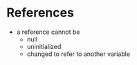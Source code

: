 # References

- a reference cannot be 
	- null
	- uninitialized 
	- changed to refer to another variable